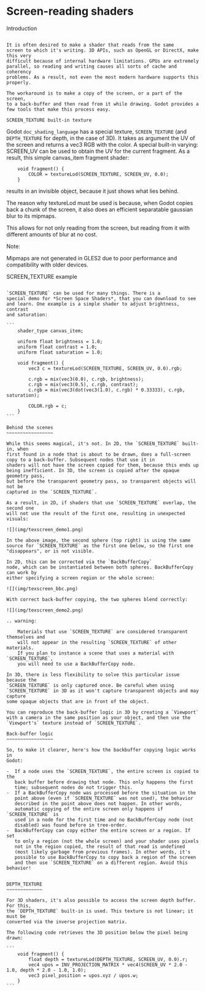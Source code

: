 

Screen-reading shaders
======================

Introduction
~~~~~~~~~~~~

It is often desired to make a shader that reads from the same
screen to which it's writing. 3D APIs, such as OpenGL or DirectX, make this very
difficult because of internal hardware limitations. GPUs are extremely
parallel, so reading and writing causes all sorts of cache and coherency
problems. As a result, not even the most modern hardware supports this
properly.

The workaround is to make a copy of the screen, or a part of the screen,
to a back-buffer and then read from it while drawing. Godot provides a
few tools that make this process easy.

SCREEN_TEXTURE built-in texture
~~~~~~~~~~~~~~~~~~~~~~~~~~~~~~~

Godot `doc_shading_language` has a special texture, `SCREEN_TEXTURE` (and `DEPTH_TEXTURE` for depth, in the case of 3D).
It takes as argument the UV of the screen and returns a vec3 RGB with the color. A
special built-in varying: SCREEN_UV can be used to obtain the UV for
the current fragment. As a result, this simple canvas_item fragment shader:

```
    void fragment() {
        COLOR = textureLod(SCREEN_TEXTURE, SCREEN_UV, 0.0);
    }
```

results in an invisible object, because it just shows what lies behind.

The reason why textureLod must be used is because, when Godot copies back
a chunk of the screen, it also does an efficient separatable gaussian blur to its mipmaps.

This allows for not only reading from the screen, but reading from it with different amounts
of blur at no cost.

Note:


   Mipmaps are not generated in GLES2 due to poor performance and compatibility with older
   devices.

SCREEN_TEXTURE example
~~~~~~~~~~~~~~~~~~~~~~

`SCREEN_TEXTURE` can be used for many things. There is a
special demo for *Screen Space Shaders*, that you can download to see
and learn. One example is a simple shader to adjust brightness, contrast
and saturation:

```
    shader_type canvas_item;

    uniform float brightness = 1.0;
    uniform float contrast = 1.0;
    uniform float saturation = 1.0;

    void fragment() {
        vec3 c = textureLod(SCREEN_TEXTURE, SCREEN_UV, 0.0).rgb;

        c.rgb = mix(vec3(0.0), c.rgb, brightness);
        c.rgb = mix(vec3(0.5), c.rgb, contrast);
        c.rgb = mix(vec3(dot(vec3(1.0), c.rgb) * 0.33333), c.rgb, saturation);

        COLOR.rgb = c;
    }
```

Behind the scenes
~~~~~~~~~~~~~~~~~

While this seems magical, it's not. In 2D, the `SCREEN_TEXTURE` built-in, when
first found in a node that is about to be drawn, does a full-screen
copy to a back-buffer. Subsequent nodes that use it in
shaders will not have the screen copied for them, because this ends up
being inefficient. In 3D, the screen is copied after the opaque geometry pass,
but before the transparent geometry pass, so transparent objects will not be
captured in the `SCREEN_TEXTURE`.

As a result, in 2D, if shaders that use `SCREEN_TEXTURE` overlap, the second one
will not use the result of the first one, resulting in unexpected
visuals:

![](img/texscreen_demo1.png)

In the above image, the second sphere (top right) is using the same
source for `SCREEN_TEXTURE` as the first one below, so the first one
"disappears", or is not visible.

In 2D, this can be corrected via the `BackBufferCopy`
node, which can be instantiated between both spheres. BackBufferCopy can work by
either specifying a screen region or the whole screen:

![](img/texscreen_bbc.png)

With correct back-buffer copying, the two spheres blend correctly:

![](img/texscreen_demo2.png)

.. warning:

    Materials that use `SCREEN_TEXTURE` are considered transparent themselves and
    will not appear in the resulting `SCREEN_TEXTURE` of other materials.
    If you plan to instance a scene that uses a material with `SCREEN_TEXTURE`,
    you will need to use a BackBufferCopy node.

In 3D, there is less flexibility to solve this particular issue because the
`SCREEN_TEXTURE` is only captured once. Be careful when using
`SCREEN_TEXTURE` in 3D as it won't capture transparent objects and may capture
some opaque objects that are in front of the object.

You can reproduce the back-buffer logic in 3D by creating a `Viewport`
with a camera in the same position as your object, and then use the
`Viewport's` texture instead of `SCREEN_TEXTURE`.

Back-buffer logic
~~~~~~~~~~~~~~~~~

So, to make it clearer, here's how the backbuffer copying logic works in
Godot:

-  If a node uses the `SCREEN_TEXTURE`, the entire screen is copied to the
   back buffer before drawing that node. This only happens the first
   time; subsequent nodes do not trigger this.
-  If a BackBufferCopy node was processed before the situation in the
   point above (even if `SCREEN_TEXTURE` was not used), the behavior
   described in the point above does not happen. In other words,
   automatic copying of the entire screen only happens if `SCREEN_TEXTURE` is
   used in a node for the first time and no BackBufferCopy node (not
   disabled) was found before in tree-order.
-  BackBufferCopy can copy either the entire screen or a region. If set
   to only a region (not the whole screen) and your shader uses pixels
   not in the region copied, the result of that read is undefined
   (most likely garbage from previous frames). In other words, it's
   possible to use BackBufferCopy to copy back a region of the screen
   and then use `SCREEN_TEXTURE` on a different region. Avoid this behavior!


DEPTH_TEXTURE
~~~~~~~~~~~~~

For 3D shaders, it's also possible to access the screen depth buffer. For this,
the `DEPTH_TEXTURE` built-in is used. This texture is not linear; it must be
converted via the inverse projection matrix.

The following code retrieves the 3D position below the pixel being drawn:

```
    void fragment() {
        float depth = textureLod(DEPTH_TEXTURE, SCREEN_UV, 0.0).r;
        vec4 upos = INV_PROJECTION_MATRIX * vec4(SCREEN_UV * 2.0 - 1.0, depth * 2.0 - 1.0, 1.0);
        vec3 pixel_position = upos.xyz / upos.w;
    }
```
